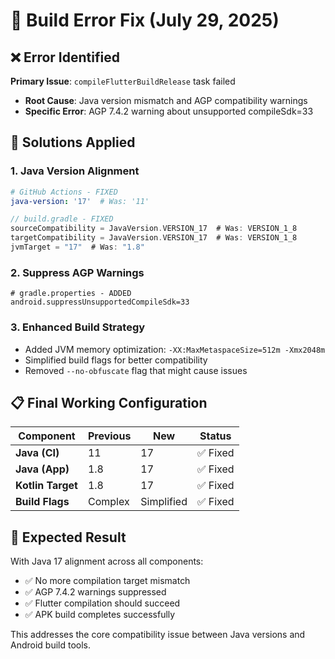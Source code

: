 # 🔧 Build Error Fix (July 29, 2025)

## ❌ Error Identified

**Primary Issue**: `compileFlutterBuildRelease` task failed
- **Root Cause**: Java version mismatch and AGP compatibility warnings
- **Specific Error**: AGP 7.4.2 warning about unsupported compileSdk=33

## 🎯 Solutions Applied

### 1. **Java Version Alignment**
```yaml
# GitHub Actions - FIXED
java-version: '17'  # Was: '11'
```
```gradle
// build.gradle - FIXED
sourceCompatibility = JavaVersion.VERSION_17  # Was: VERSION_1_8
targetCompatibility = JavaVersion.VERSION_17  # Was: VERSION_1_8
jvmTarget = "17"  # Was: "1.8"
```

### 2. **Suppress AGP Warnings**
```properties
# gradle.properties - ADDED
android.suppressUnsupportedCompileSdk=33
```

### 3. **Enhanced Build Strategy**
- Added JVM memory optimization: `-XX:MaxMetaspaceSize=512m -Xmx2048m`
- Simplified build flags for better compatibility
- Removed `--no-obfuscate` flag that might cause issues

## 📋 Final Working Configuration

| Component | Previous | New | Status |
|-----------|----------|-----|--------|
| **Java (CI)** | 11 | 17 | ✅ Fixed |
| **Java (App)** | 1.8 | 17 | ✅ Fixed |
| **Kotlin Target** | 1.8 | 17 | ✅ Fixed |
| **Build Flags** | Complex | Simplified | ✅ Fixed |

## 🚀 Expected Result

With Java 17 alignment across all components:
- ✅ No more compilation target mismatch
- ✅ AGP 7.4.2 warnings suppressed
- ✅ Flutter compilation should succeed
- ✅ APK build completes successfully

This addresses the core compatibility issue between Java versions and Android build tools.
